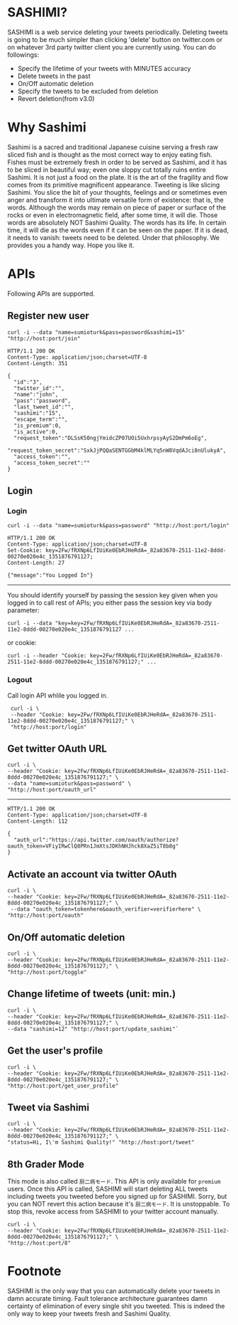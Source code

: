 # SASHIMI?
SASHIMI is a web service deleting your tweets periodically. 
Deleting tweets is going to be much simpler than clicking 'delete' button on twitter.com 
or on whatever 3rd party twitter client you are currently using. You can do followings:

- Specify the lifetime of your tweets with MINUTES accuracy
- Delete tweets in the past
- On/Off automatic deletion
- Specify the tweets to be excluded from deletion
- Revert deletion(from v3.0)

# Why Sashimi
Sashimi is a sacred and traditional Japanese cuisine serving a fresh raw sliced fish and is thought as the most correct way to enjoy eating fish. Fishes must be extremely fresh in order to be served as Sashimi, and it has to be sliced in beautiful way; even one sloppy cut totally ruins entire Sashimi. It is not just a food on the plate. It is the art of the fragility and flow comes from its primitive magnificent appearance. 
Tweeting is like slicing Sashimi. You slice the bit of your thoughts, feelings and or sometimes even anger and transform it into ultimate versatile form of existence: that is, the words. Although the words may remain on piece of paper or surface of the rocks or even in electromagnetic field, after some time, it will die. Those words are absolutely NOT Sashimi Quality. The words has its life. In certain time, it will die as the words even if it can be seen on the paper. If it is dead, it needs to vanish: tweets need to be deleted. Under that philosophy. We provides you a handy way. Hope you like it.

# APIs
Following APIs are supported.

## Register new user 


`curl -i --data "name=sumioturk&pass=password&sashimi=15" "http://host:port/join"`
  

    HTTP/1.1 200 OK
    Content-Type: application/json;charset=UTF-8
    Content-Length: 351

    {
      "id":"3",
      "twitter_id":"",
      "name":"john",
      "pass":"password",
      "last_tweet_id":"",
      "sashimi":"15",
      "escape_term":"",
      "is_premium":0,
      "is_active":0,
      "request_token":"DLSsK50ngjYmidcZP07UOi5UxhrpsyAyS2DmPm6oEg",
      "request_token_secret":"SxkJjPQQaSENTGGbM4klMLYq5nW8VqdAJci8nUlukyA",
      "access_token":"",
      "access_token_secret":""
    }  


## Login

### Login

`curl -i --data "name=sumioturk&pass=password" "http://host:port/login"`

    HTTP/1.1 200 OK
    Content-Type: application/json;charset=UTF-8
    Set-Cookie: key=2Fw/fRXNp6LfIUiKe0EbRJHeRdA=_82a83670-2511-11e2-8ddd-00270e020e4c_1351876791127;
    Content-Length: 27

    {"message":"You Logged In"}
____

You should identify yourself by passing the session key given when you logged in to call rest of APIs; 
you either pass the session key via body parameter:

    curl -i --data "key=key=2Fw/fRXNp6LfIUiKe0EbRJHeRdA=_82a83670-2511-11e2-8ddd-00270e020e4c_1351876791127 ...

or cookie:

    curl -i --header "Cookie: key=2Fw/fRXNp6LfIUiKe0EbRJHeRdA=_82a83670-2511-11e2-8ddd-00270e020e4c_1351876791127;" ...

    

### Logout
Call login API whlile you logged in.

     curl -i \
     --header "Cookie: key=2Fw/fRXNp6LfIUiKe0EbRJHeRdA=_82a83670-2511-11e2-8ddd-00270e020e4c_1351876791127;" \
     "http://host:port/login"



## Get twitter OAuth URL
  
    curl -i \ 
    --header "Cookie: key=2Fw/fRXNp6LfIUiKe0EbRJHeRdA=_82a83670-2511-11e2-8ddd-00270e020e4c_1351876791127;" \
    --data "name=sumioturk&pass=password" \
    "http://host:port/oauth_url"

____
    HTTP/1.1 200 OK
    Content-Type: application/json;charset=UTF-8
    Content-Length: 112
 
    {
      "auth_url":"https://api.twitter.com/oauth/authorize?oauth_token=VFiyIRwClQ8PRn1JmXtsJDKhNHJhck8XaZ5iT8b8g"
    }



## Activate an account via twitter OAuth 
    
    curl -i \
    --header "Cookie: key=2Fw/fRXNp6LfIUiKe0EbRJHeRdA=_82a83670-2511-11e2-8ddd-00270e020e4c_1351876791127;" \
     --data "oauth_token=tokenhere&oauth_verifier=verifierhere" \
    "http://host:port/oauth"


## On/Off automatic deletion
    
    curl -i \
    --header "Cookie: key=2Fw/fRXNp6LfIUiKe0EbRJHeRdA=_82a83670-2511-11e2-8ddd-00270e020e4c_1351876791127;" \
    "http://host:port/toggle"

## Change lifetime of tweets (unit: min.)
 
    curl -i \
    --header "Cookie: key=2Fw/fRXNp6LfIUiKe0EbRJHeRdA=_82a83670-2511-11e2-8ddd-00270e020e4c_1351876791127;" \
    --data "sashimi=12" "http://host:port/update_sashimi"`


## Get the user's profile
    
    curl -i \
    --header "Cookie: key=2Fw/fRXNp6LfIUiKe0EbRJHeRdA=_82a83670-2511-11e2-8ddd-00270e020e4c_1351876791127;" \
    "http://host:port/get_user_profile" 

## Tweet via Sashimi
    
    curl -i \
    --header "Cookie: key=2Fw/fRXNp6LfIUiKe0EbRJHeRdA=_82a83670-2511-11e2-8ddd-00270e020e4c_1351876791127;" \
    "status=Hi, I\'m Sashimi Quality!" "http://host:port/tweet"

## 8th Grader Mode
This mode is also called `厨二病モード`. This API is only available for `premium` users. 
Once this API is called, SASHIMI will start deleting ALL tweets including tweets you tweeted before you signed up for SASHIMI. 
Sorry, but you can NOT revert this action because it's `厨二病モード`. 
It is unstoppable. To stop this, revoke access from SASHIMI to your twitter account manually. 

    curl -i \
    --header "Cookie: key=2Fw/fRXNp6LfIUiKe0EbRJHeRdA=_82a83670-2511-11e2-8ddd-00270e020e4c_1351876791127;" \
    "http://host:port/8" 


# Footnote
SASHIMI is the only way that you can automatically delete your tweets in damn accurate timing. Fault tolerance architecture guarantees damn certainty of elimination of every single shit you tweeted. This is indeed the only way to keep your tweets fresh and Sashimi Quality. 